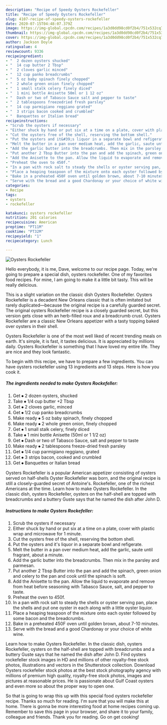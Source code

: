 ```yaml
---
description: "Recipe of Speedy Oysters Rockefeller"
title: "Recipe of Speedy Oysters Rockefeller"
slug: 4107-recipe-of-speedy-oysters-rockefeller
date: 2020-07-15T04:48:07.379Z
image: https://img-global.cpcdn.com/recipes/1a3d0dd98cd0f2b4/751x532cq70/oysters-rockefeller-recipe-main-photo.jpg
thumbnail: https://img-global.cpcdn.com/recipes/1a3d0dd98cd0f2b4/751x532cq70/oysters-rockefeller-recipe-main-photo.jpg
cover: https://img-global.cpcdn.com/recipes/1a3d0dd98cd0f2b4/751x532cq70/oysters-rockefeller-recipe-main-photo.jpg
author: Jackson Doyle
ratingvalue: 4
reviewcount: 9336
recipeingredient:
- "  2 dozen oysters shucked"
- "  14 cup butter 2 Tbsp"
- "  2 cloves garlic minced"
- "  12 cup panko breadcrumbs"
- "  5 oz baby spinach finely chopped"
- "  2 whole green onion finely chopped"
- "  1 small stalk celery finely diced"
- "  1 mini bottle Anisette 50ml or 1 12 oz"
- "  Dash or two of Tabasco Sauce salt and pepper to taste"
- "  2 tablespoons freezedried fresh parsley"
- "  14 cup parmigiano reggiano grated"
- "  3 strips bacon cooked and crumbled"
- "  Banquettes or Italian bread"
recipeinstructions:
- "Scrub the oysters if necessary"
- "Either shuck by hand or put six at a time on a plate, cover with plastic wrap and microwave for 1 minute."
- "Cut the oysters free of the shell, reserving the bottom shell."
- "Put the oysters and it&#39;s liquor in a separate bowl and refigerate."
- "Melt the butter in a pan over medium heat, add the garlic, saute until fragrant, about a minute."
- "Add the garlic butter into the breadcrumbs. Then mix in the parsley and parmesan."
- "Put another 2 Tbsp Butter into the pan and add the spinach, green onion and celery to the pan and cook until the spinach is soft."
- "Add the Anisette to the pan. Allow the liquid to evaporate and remove from heat before seasoning with Tabasco Sauce, salt, and pepper to taste."
- "Preheat the oven to 450f."
- "In a pan with rock salt to steady the shells or oyster serving pan, place the shells and put one oyster in each along with a little oyster liquior."
- "Place a heaping teaspoon of the mixture onto each oyster followed by some bacon and the breadcrumbs."
- "Bake in a preheated 450F oven until golden brown, about 7-10 minutes."
- "Serve with the bread and a good Chardonay or your choice of white wine."
categories:
- Recipe
tags:
- oysters
- rockefeller

katakunci: oysters rockefeller 
nutrition: 201 calories
recipecuisine: American
preptime: "PT11M"
cooktime: "PT32M"
recipeyield: "1"
recipecategory: Lunch

---
```



![Oysters Rockefeller](https://img-global.cpcdn.com/recipes/1a3d0dd98cd0f2b4/751x532cq70/oysters-rockefeller-recipe-main-photo.jpg)

Hello everybody, it is me, Dave, welcome to our recipe page. Today, we're going to prepare a special dish, oysters rockefeller. One of my favorites food recipes. For mine, I am going to make it a little bit tasty. This will be really delicious.

This is a slight variation on the classic dish Oysters Rockefeller. Oysters Rockefeller is a decadent New Orleans classic that is often imitated but rarely duplicated—because the original recipe is a carefully guarded secret. The original oysters Rockefeller recipe is a closely guarded secret, but this version gets close with an herb-filled roux and a breadcrumb crust. Oysters Rockefeller are a classic New Orleans appetizer with a tasty topping baked over oysters in their shell.

Oysters Rockefeller is one of the most well liked of recent trending meals on earth. It's simple, it is fast, it tastes delicious. It is appreciated by millions daily. Oysters Rockefeller is something that I have loved my entire life. They are nice and they look fantastic.


To begin with this recipe, we have to prepare a few ingredients. You can have oysters rockefeller using 13 ingredients and 13 steps. Here is how you cook it.

<!--inarticleads1-->

##### The ingredients needed to make Oysters Rockefeller:

1. Get  ⦁ 2 dozen oysters, shucked
1. Take  ⦁ 1/4 cup butter +2 Tbsp
1. Get  ⦁ 2 cloves garlic, minced
1. Get  ⦁ 1/2 cup panko breadcrumbs
1. Make ready  ⦁ 5 oz baby spinach, finely chopped
1. Make ready  ⦁ 2 whole green onion, finely chopped
1. Get  ⦁ 1 small stalk celery, finely diced
1. Take  ⦁ 1 mini bottle Anisette (50ml or 1 1/2 oz)
1. Get  ⦁ Dash or two of Tabasco Sauce, salt and pepper to taste
1. Make ready  ⦁ 2 tablespoons freeze-dried fresh parsley
1. Get  ⦁ 1/4 cup parmigiano reggiano, grated
1. Get  ⦁ 3 strips bacon, cooked and crumbled
1. Get  ⦁ Banquettes or Italian bread


Oysters Rockefeller is a popular American appetizer consisting of oysters served on half-shells Oyster Rockefeller was born, and the original recipe is still a closely-guarded secret of Antoine&#39;s. Rockefeller, one of the richest Americans at the time. Learn how to make Oysters Rockefeller. In the classic dish, oysters Rockefeller, oysters on the half-shell are topped with breadcrumbs and a buttery Guste says that he named the dish after John D. 

<!--inarticleads2-->

##### Instructions to make Oysters Rockefeller:

1. Scrub the oysters if necessary
1. Either shuck by hand or put six at a time on a plate, cover with plastic wrap and microwave for 1 minute.
1. Cut the oysters free of the shell, reserving the bottom shell.
1. Put the oysters and it&#39;s liquor in a separate bowl and refigerate.
1. Melt the butter in a pan over medium heat, add the garlic, saute until fragrant, about a minute.
1. Add the garlic butter into the breadcrumbs. Then mix in the parsley and parmesan.
1. Put another 2 Tbsp Butter into the pan and add the spinach, green onion and celery to the pan and cook until the spinach is soft.
1. Add the Anisette to the pan. Allow the liquid to evaporate and remove from heat before seasoning with Tabasco Sauce, salt, and pepper to taste.
1. Preheat the oven to 450f.
1. In a pan with rock salt to steady the shells or oyster serving pan, place the shells and put one oyster in each along with a little oyster liquior.
1. Place a heaping teaspoon of the mixture onto each oyster followed by some bacon and the breadcrumbs.
1. Bake in a preheated 450F oven until golden brown, about 7-10 minutes.
1. Serve with the bread and a good Chardonay or your choice of white wine.


Learn how to make Oysters Rockefeller. In the classic dish, oysters Rockefeller, oysters on the half-shell are topped with breadcrumbs and a buttery Guste says that he named the dish after John D. Find oysters rockefeller stock images in HD and millions of other royalty-free stock photos, illustrations and vectors in the Shutterstock collection. Download Oysters rockefeller stock photos at the best stock photography agency with millions of premium high quality, royalty-free stock photos, images and pictures at reasonable prices. He is passionate about Gulf Coast oysters and even more so about the proper way to open one. 

So that is going to wrap this up with this special food oysters rockefeller recipe. Thanks so much for reading. I'm sure that you will make this at home. There is gonna be more interesting food at home recipes coming up. Remember to save this page in your browser, and share it to your family, colleague and friends. Thank you for reading. Go on get cooking!
